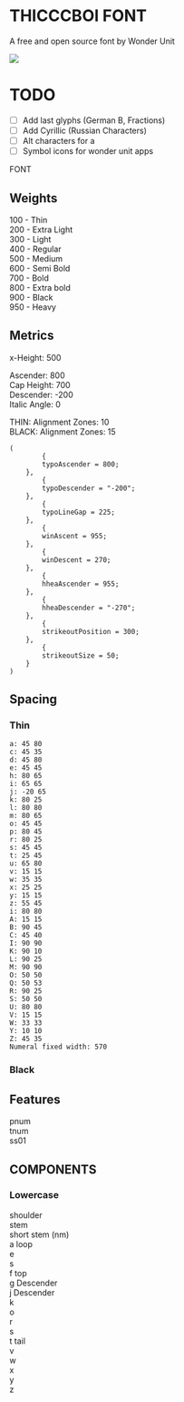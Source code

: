 # THICCCBOI FONT
A free and open source font by Wonder Unit

![](https://raw.githubusercontent.com/wonderunit/font-thicccboi/master/images/thicccboi%20font%20display.png)


# TODO

- [ ] Add last glyphs (German B, Fractions)
- [ ] Add Cyrillic (Russian Characters)
- [ ] Alt characters for a
- [ ] Symbol icons for wonder unit apps

FONT

## Weights

100 - Thin  
200 - Extra Light  
300 - Light  
400 - Regular  
500 - Medium  
600 - Semi Bold  
700 - Bold  
800 - Extra bold  
900 - Black  
950 - Heavy  

## Metrics

x-Height: 500  

Ascender: 800  
Cap Height: 700  
Descender: -200  
Italic Angle: 0  

THIN: Alignment Zones: 10  
BLACK: Alignment Zones: 15  
```
(
        {
        typoAscender = 800;
    },
        {
        typoDescender = "-200";
    },
        {
        typoLineGap = 225;
    },
        {
        winAscent = 955;
    },
        {
        winDescent = 270;
    },
        {
        hheaAscender = 955;
    },
        {
        hheaDescender = "-270";
    },
        {
        strikeoutPosition = 300;
    },
        {
        strikeoutSize = 50;
    }
)
```

## Spacing

### Thin
```
a: 45 80
c: 45 35
d: 45 80
e: 45 45
h: 80 65
i: 65 65
j: -20 65
k: 80 25
l: 80 80
m: 80 65
o: 45 45
p: 80 45
r: 80 25
s: 45 45
t: 25 45
u: 65 80
v: 15 15
w: 35 35
x: 25 25
y: 15 15
z: 55 45
i: 80 80
A: 15 15
B: 90 45
C: 45 40
I: 90 90
K: 90 10
L: 90 25
M: 90 90
O: 50 50
Q: 50 53
R: 90 25
S: 50 50
U: 80 80
V: 15 15
W: 33 33
Y: 10 10
Z: 45 35
Numeral fixed width: 570
```

### Black




## Features

pnum  
tnum  
ss01  


## COMPONENTS

### Lowercase

shoulder  
stem  
short stem (nm)  
a loop  
e  
s  
f top  
g Descender  
j Descender  
k  
o  
r  
s  
t tail  
v  
w  
x  
y  
z  
